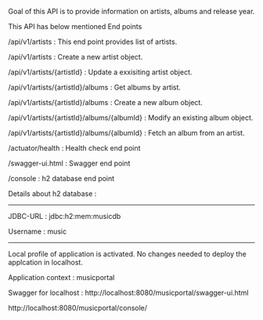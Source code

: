 Goal of this API is to provide information on artists, albums and release year.


This API has below mentioned End points


/api/v1/artists  : This end point provides list of artists.


/api/v1/artists  : Create a new artist object.


/api/v1/artists/{artistId} : Update a exxisiting artist object.


/api/v1/artists/{artistId}/albums : Get albums by artist.


/api/v1/artists/{artistId}/albums : Create a new album object.


/api/v1/artists/{artistId}/albums/{albumId} : Modify an existing album object.


/api/v1/artists/{artistId}/albums/{albumId} : Fetch an album from an artist.

 
/actuator/health : Health check end point


/swagger-ui.html : Swagger end point


/console : h2 database end point



Details about h2 database :

--------------------------

JDBC-URL : jdbc:h2:mem:musicdb

Username : music


---------------------------


Local profile of application is activated. No changes needed to deploy the applcation in localhost.


Application context : musicportal


Swagger for localhost :  http://localhost:8080/musicportal/swagger-ui.html


http://localhost:8080/musicportal/console/

